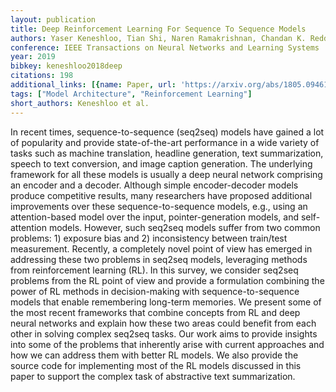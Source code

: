 ```yaml
---
layout: publication
title: Deep Reinforcement Learning For Sequence To Sequence Models
authors: Yaser Keneshloo, Tian Shi, Naren Ramakrishnan, Chandan K. Reddy
conference: IEEE Transactions on Neural Networks and Learning Systems
year: 2019
bibkey: keneshloo2018deep
citations: 198
additional_links: [{name: Paper, url: 'https://arxiv.org/abs/1805.09461'}]
tags: ["Model Architecture", "Reinforcement Learning"]
short_authors: Keneshloo et al.
---
```

In recent times, sequence-to-sequence (seq2seq) models have gained a lot of
popularity and provide state-of-the-art performance in a wide variety of tasks
such as machine translation, headline generation, text summarization, speech to
text conversion, and image caption generation. The underlying framework for all
these models is usually a deep neural network comprising an encoder and a
decoder. Although simple encoder-decoder models produce competitive results,
many researchers have proposed additional improvements over these
sequence-to-sequence models, e.g., using an attention-based model over the
input, pointer-generation models, and self-attention models. However, such
seq2seq models suffer from two common problems: 1) exposure bias and 2)
inconsistency between train/test measurement. Recently, a completely novel
point of view has emerged in addressing these two problems in seq2seq models,
leveraging methods from reinforcement learning (RL). In this survey, we
consider seq2seq problems from the RL point of view and provide a formulation
combining the power of RL methods in decision-making with sequence-to-sequence
models that enable remembering long-term memories. We present some of the most
recent frameworks that combine concepts from RL and deep neural networks and
explain how these two areas could benefit from each other in solving complex
seq2seq tasks. Our work aims to provide insights into some of the problems that
inherently arise with current approaches and how we can address them with
better RL models. We also provide the source code for implementing most of the
RL models discussed in this paper to support the complex task of abstractive
text summarization.